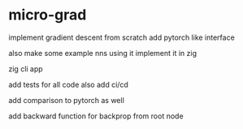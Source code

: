# micro-grad
implement gradient descent from scratch
add pytorch like interface

also make some example nns using it
implement it in zig

zig cli app

add tests for all code
also add ci/cd

add comparison to pytorch as well

add backward function for backprop from root node
